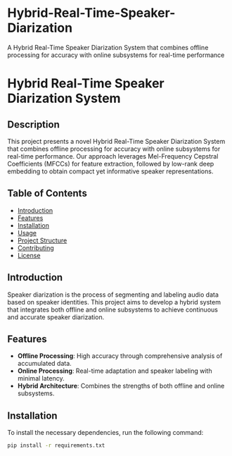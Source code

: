 # Hybrid-Real-Time-Speaker-Diarization
A Hybrid Real-Time Speaker Diarization System that combines offline processing for accuracy with online subsystems for real-time performance
# Hybrid Real-Time Speaker Diarization System

## Description
This project presents a novel Hybrid Real-Time Speaker Diarization System that combines offline processing for accuracy with online subsystems for real-time performance. Our approach leverages Mel-Frequency Cepstral Coefficients (MFCCs) for feature extraction, followed by low-rank deep embedding to obtain compact yet informative speaker representations.

## Table of Contents
- [Introduction](#introduction)
- [Features](#features)
- [Installation](#installation)
- [Usage](#usage)
- [Project Structure](#project-structure)
- [Contributing](#contributing)
- [License](#license)

## Introduction
Speaker diarization is the process of segmenting and labeling audio data based on speaker identities. This project aims to develop a hybrid system that integrates both offline and online subsystems to achieve continuous and accurate speaker diarization.

## Features
- **Offline Processing**: High accuracy through comprehensive analysis of accumulated data.
- **Online Processing**: Real-time adaptation and speaker labeling with minimal latency.
- **Hybrid Architecture**: Combines the strengths of both offline and online subsystems.

## Installation
To install the necessary dependencies, run the following command:
```bash
pip install -r requirements.txt
